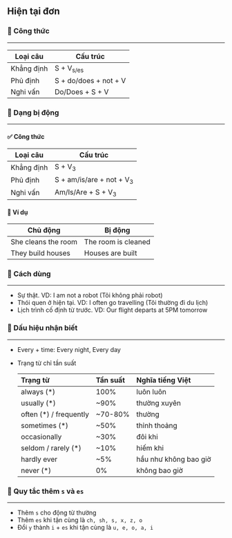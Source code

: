## Hiện tại đơn
### 📌 Công thức

---

| Loại câu   | Cấu trúc              |
|------------|-----------------------|
| Khẳng định | S + V<sub>s/es</sub>  |
| Phủ định   | S + do/does + not + V |
| Nghi vấn   | Do/Does + S + V       |

### 📌 Dạng bị động

---

#### ✅ Công thức
| Loại câu   | Cấu trúc                            |
|------------|-------------------------------------|
| Khẳng định | S + V<sub>3</sub>                   |
| Phủ định   | S + am/is/are + not + V<sub>3</sub> |
| Nghi vấn   | Am/Is/Are + S + V<sub>3</sub>       |

#### 📝 Ví dụ
| Chủ động            | Bị động             |
|---------------------|---------------------|
| She cleans the room | The room is cleaned |
| They build houses   | Houses are built    |

### 📌 Cách dùng

---

- Sự thật. VD: I am not a robot (Tôi không phải robot)
- Thói quen ở hiện tại. VD: I often go travelling (Tôi thường đi du lịch)
- Lịch trình cố định từ trước. VD: Our flight departs at 5PM tomorrow

### 📌 Dấu hiệu nhận biết

---

- Every + time: Every night, Every day
- Trạng từ chỉ tần suất

  | Trạng từ               | Tần suất   | Nghĩa tiếng Việt       |
  |:-----------------------|:-----------|:-----------------------|
  | always (*)             | 100%       | luôn luôn              |
  | usually (*)            | ~90%       | thường xuyên           |
  | often (*) / frequently | ~70-80%    | thường                 |
  | sometimes (*)          | ~50%       | thỉnh thoảng           |
  | occasionally           | ~30%       | đôi khi                |
  | seldom / rarely (*)    | ~10%       | hiếm khi               |
  | hardly ever            | ~5%        | hầu như không bao giờ  |
  | never (*)              | 0%         | không bao giờ          |

### 📌 Quy tắc thêm `s` và `es`

---

- Thêm `s` cho động từ thường
- Thêm `es` khi tận cùng là `ch, sh, s, x, z, o`
- Đổi `y` thành `i` + `es` khi tận cùng là `u, e, o, a, i`